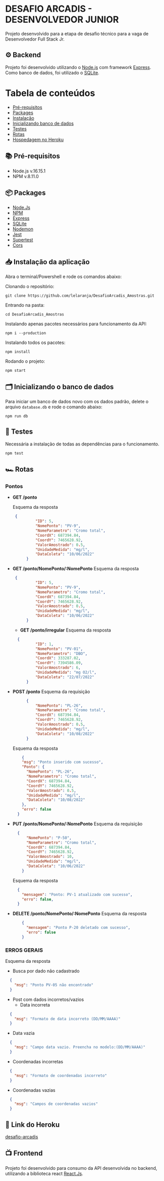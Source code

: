 # DESAFIO ARCADIS - DESENVOLVEDOR JUNIOR

Projeto desenvolvido para a etapa de desafio técnico para a vaga de Desenvolvedor Full Stack Jr.

## ⚙️ Backend
Projeto foi desenvolvido utilizando o [Node.js](https://nodejs.org/en/) com framework [Express](https://expressjs.com/). Como banco de dados, foi utilizado o [SQLite](https://www.sqlite.org/index.html).


# Tabela de conteúdos

<!--ts-->

- [Pré-requisitos](#-pré-requisitos)
- [Packages](#-packages)
- [Instalação](#-instalação-da-aplicação)
- [Inicializando banco de dados](#%EF%B8%8F-inicializando-o-banco-de-dados)
- [Testes](#bug-testes)
- [Rotas](#%EF%B8%8F-rotas)
- [Hospedagem no Heroku](#-link-do-heroku)
<!--te-->

## 📚 Pré-requisitos

- Node.js v.16.15.1
- NPM v.8.11.0

## 📦 Packages

- <a href="https://nodejs.org/en/">Node.Js</a>
- <a href="https://www.npmjs.com/">NPM</a>
- <a href="https://expressjs.com/pt-br/">Express</a>
- <a href="https://www.npmjs.com/package/sqlite3">SQLite</a>
- <a href="https://nodemon.io/">Nodemon</a>
- <a href="https://www.npmjs.com/package/jest">Jest</a>
- <a href="https://www.npmjs.com/package/supertest">Supertest</a>
- <a href="https://www.npmjs.com/package/cors">Cors</a>

## 📥 Instalação da aplicação

Abra o terminal/Powershell e rode os comandos abaixo:

Clonando o repositório:

```
git clone https://github.com/lelaranja/DesafioArcadis_Amostras.git
```

Entrando na pasta:

```
cd DesafioArcadis_Amostras
```

Instalando apenas pacotes necessários para funcionamento da API:

```
npm i --production
```

Instalando todos os pacotes:

```
npm install
```

Rodando o projeto:

```
npm start
```

## 🗂️ Inicializando o banco de dados

Para iniciar um banco de dados novo com os dados padrão, delete o arquivo `database.db` e rode o comando abaixo:

```
npm run db
```

## :bug: Testes


Necessária a instalação de todas as dependências para o funcionamento.

```
npm test
```

## 🏎️ Rotas

### Pontos

- **GET /ponto**

  Esquema da resposta

  ```json
   {
			"ID": 5,
			"NomePonto": "PV-9",
			"NomeParametro": "Cromo total",
			"CoordX": 687394.84,
			"CoordY": 7465628.92,
			"ValorAmostrado": 0.5,
			"UnidadeMedida": "mg/l",
			"DataColeta": "10/06/2022"
		}
  ```
  
- **GET /ponto/NomePonto/:NomePonto**
  Esquema da resposta
  ```json
   {
			"ID": 5,
			"NomePonto": "PV-9",
			"NomeParametro": "Cromo total",
			"CoordX": 687394.84,
			"CoordY": 7465628.92,
			"ValorAmostrado": 0.5,
			"UnidadeMedida": "mg/l",
			"DataColeta": "10/06/2022"
		}
  ```
  
  - **GET /ponto/irregular**
  Esquema da resposta
  ```json
    {
			"ID": 1,
			"NomePonto": "PV-01",
			"NomeParametro": "DBO",
			"CoordX": 333287.02,
			"CoordY": 7394586.09,
			"ValorAmostrado": 6,
			"UnidadeMedida": "mg O2/l",
			"DataColeta": "22/07/2022"
		}
  ```
  
- **POST /ponto**
  Esquema da requisição
  ```json
  		{
			"NomePonto": "PL-26",
			"NomeParametro": "Cromo total",
			"CoordX": 687394.84,
			"CoordY": 7465628.92,
			"ValorAmostrado": 0.5,
			"UnidadeMedida": "mg/l",
			"DataColeta": "10/08/2022"
		}
  ```
  Esquema da resposta
  ```json
      {
      "msg": "Ponto inserido com sucesso",
      "Ponto": {
        "NomePonto": "PL-26",
        "NomeParametro": "Cromo total",
        "CoordX": 687394.84,
        "CoordY": 7465628.92,
        "ValorAmostrado": 0.5,
        "UnidadeMedida": "mg/l",
        "DataColeta": "10/08/2022"
      },
      "erro": false
    }
  ```
- **PUT /ponto/NomePonto/:NomePonto**
  Esquema da requisição
  ```json
    {
        "NomePonto": "P-50",
        "NomeParametro": "Cromo total",
        "CoordX": 687394.84,
        "CoordY": 7465628.92,
        "ValorAmostrado": 10,
        "UnidadeMedida": "mg/l",
        "DataColeta": "10/06/2022"
      }
  ```
  Esquema da resposta
  ```json
    {
      "mensagem": "Ponto: PV-1 atualizado com sucesso",
      "erro": false,
    }
  ```
- **DELETE /ponto/NomePonto/:NomePonto**
  Esquema da resposta
  ```json
      {
        "mensagem": "Ponto P-20 deletado com sucesso",
        "erro": false
      }
  ```

### ERROS GERAIS
Esquema da resposta
- Busca por dado não cadastrado
```json
  {
    "msg": "Ponto PV-05 não encontrado"
  }
```
- Post com dados incorretos/vazios
  - Data incorreta
```json
  {
    "msg": "Formato de data incorreto (DD/MM/AAAA)"
  }
```

- Data vazia
```json
  {
    "msg": "Campo data vazio. Preencha no modelo:(DD/MM/AAAA)"
  }
```

  - Coordenadas incorretas
```json
  {
    "msg": "Formato de coordenadas incorreto"
  }
```

- Coordenadas vazias
```json
  {
    "msg": "Campos de coordenadas vazios"
  }
```

## 🔌 Link do Heroku
<a href="https://desafio-arcadis.herokuapp.com/">desafio-arcadis</a>

## 📺 Frontend
Projeto foi desenvolvido para consumo da API desenvolvida no backend, utilizando a biblioteca react [React.Js](https://pt-br.reactjs.org/).
